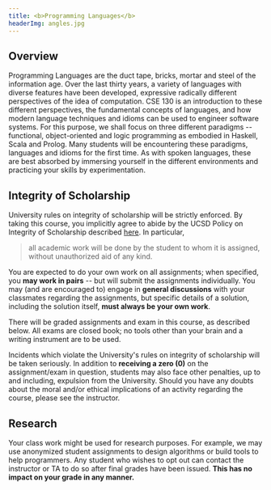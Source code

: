 ```yaml
---
title: <b>Programming Languages</b>
headerImg: angles.jpg
---
```


## Overview

Programming Languages are the duct tape, bricks, mortar
and steel of the information age. Over the last thirty
years, a variety of languages with diverse features have
been developed, expressive radically different perspectives
of the idea of computation. CSE 130 is an introduction to
these different perspectives, the fundamental concepts of
languages, and how modern language techniques and idioms
can be used to engineer software systems. For this purpose,
we shall focus on three different paradigms -- functional,
object-oriented and logic programming as embodied in Haskell,
Scala and Prolog. Many students will be encountering these
paradigms, languages and idioms for the first time. As with
spoken languages, these are best absorbed by immersing yourself
in the different environments and practicing your skills by
experimentation.

## Integrity of Scholarship

University rules on integrity of scholarship will be strictly enforced. By
taking this course, you implicitly agree to abide by the UCSD Policy on
Integrity of Scholarship described [here](https://senate.ucsd.edu/Operating-Procedures/Senate-Manual/appendices/2).
In particular,

> all academic work will be done by the student to whom it is assigned,
> without unauthorized aid of any kind.

You are expected to do your own work on all assignments; when
specified, you **may work in pairs** -- but will submit the
assignments individually. You may (and are encouraged to)
engage in **general discussions** with your classmates
regarding the assignments, but specific details of a
solution, including the solution itself,
**must always be your own work**.

There will be graded assignments and exam in this course,
as described below. All exams are closed book; no tools
other than your brain and a writing instrument are to be used.

Incidents which violate the University's rules on integrity of scholarship
will be taken seriously.  In addition to **receiving a zero (0)** on the
assignment/exam in question, students may also face other penalties,
up to and including, expulsion from the University.  Should you have
any doubts about the moral and/or ethical implications of an activity
regarding the course, please see the instructor.

## Research

Your class work might be used for research purposes. For example, we may
use anonymized student assignments to design algorithms or build tools to
help programmers. Any student who wishes to opt out can contact the
instructor or TA to do so after final grades have been issued.
**This has no impact on your grade in any manner.**
